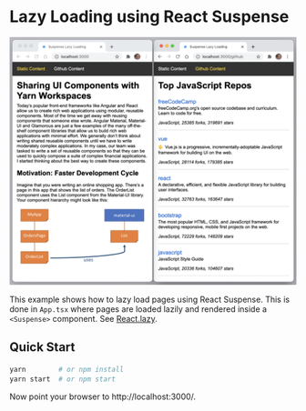 # Lazy Loading using React Suspense

![Screen Shot](assets/screen-shot.png)

This example shows how to lazy load pages using React Suspense. This is done in
`App.tsx` where pages are loaded lazily and rendered inside a `<Suspense>`
component. See
[React.lazy](https://reactjs.org/docs/code-splitting.html#reactlazy).

## Quick Start

```bash
yarn        # or npm install
yarn start  # or npm start
```

Now point your browser to http://localhost:3000/.
